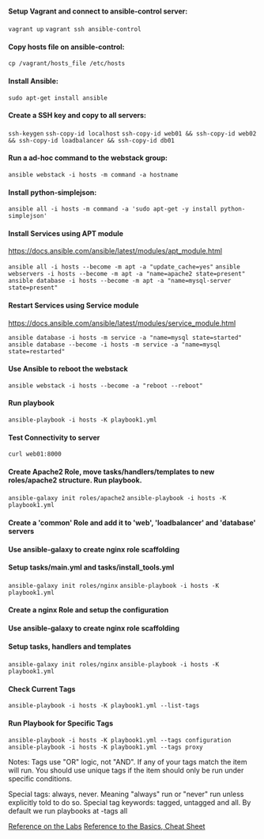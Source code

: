  #### Setup Vagrant and connect to ansible-control server:

 `vagrant up` 
 `vagrant ssh ansible-control`
 
 #### Copy hosts file on ansible-control:

`cp /vagrant/hosts_file /etc/hosts`

 #### Install Ansible:

`sudo apt-get install ansible`

 #### Create a SSH key and copy to all servers:

`ssh-keygen`
`ssh-copy-id localhost`
`ssh-copy-id web01 && ssh-copy-id web02 && ssh-copy-id loadbalancer && ssh-copy-id db01`

 #### Run a ad-hoc command to the webstack group:
 
`ansible webstack -i hosts -m command -a hostname`

 #### Install python-simplejson:
 
`ansible all -i hosts -m command -a 'sudo apt-get -y install python-simplejson' `


 #### Install Services using APT module
https://docs.ansible.com/ansible/latest/modules/apt_module.html

`ansible all -i hosts --become -m apt -a "update_cache=yes"`
`ansible webservers -i hosts --become -m apt -a "name=apache2 state=present"`
`ansible database -i hosts --become -m apt -a "name=mysql-server state=present" `

 #### Restart Services using Service module
https://docs.ansible.com/ansible/latest/modules/service_module.html

`ansible database -i hosts -m service -a "name=mysql state=started"`
`ansible database --become -i hosts -m service -a "name=mysql state=restarted"`

 #### Use Ansible to reboot the webstack
`ansible webstack -i hosts --become -a "reboot --reboot"`

#### Run playbook
`ansible-playbook -i hosts -K playbook1.yml`

#### Test Connectivity to server
`curl web01:8000`


#### Create Apache2 Role, move tasks/handlers/templates to new roles/apache2 structure. Run playbook.
`ansible-galaxy init roles/apache2`
`ansible-playbook -i hosts -K playbook1.yml`

#### Create a 'common' Role and add it to 'web', 'loadbalancer' and 'database' servers
#### Use ansible-galaxy to create nginx role scaffolding
#### Setup tasks/main.yml and tasks/install_tools.yml

`ansible-galaxy init roles/nginx`
`ansible-playbook -i hosts -K playbook1.yml`

#### Create a nginx Role and setup the configuration
#### Use ansible-galaxy to create nginx role scaffolding
#### Setup tasks, handlers and templates

`ansible-galaxy init roles/nginx`
`ansible-playbook -i hosts -K playbook1.yml`

#### Check Current Tags

`ansible-playbook -i hosts -K playbook1.yml --list-tags`

#### Run Playbook for Specific Tags

`ansible-playbook -i hosts -K playbook1.yml --tags configuration`
`ansible-playbook -i hosts -K playbook1.yml --tags proxy`

Notes:
Tags use "OR" logic, not "AND". If any of your tags match the item will run. You should use unique tags if the item should only be run under specific conditions.

Special tags: always, never. Meaning "always" run or "never" run unless explicitly told to do so. Special tag keywords: tagged, untagged and all. By default we run playbooks at -tags all

[Reference on the Labs](https://github.com/bradmorg/ansible-labs)
[Reference to the Basics, Cheat Sheet](https://opensource.com/article/20/11/ansible-cheat-sheet)
